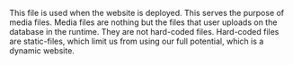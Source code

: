 This file is used when the website is deployed. This serves the purpose of media files. Media files are nothing but the
files that user uploads on the database in the runtime. They are not hard-coded files. Hard-coded files are static-files,
which limit us from using our full potential, which is a dynamic website.
